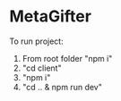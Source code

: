 # MetaGifter

To run project:

1. From root folder "npm i"
2. "cd client"
3. "npm i"
4. "cd .. & npm run dev"

